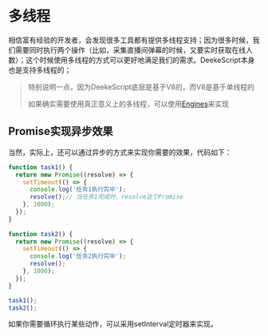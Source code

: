 # 多线程

相信富有经验的开发者，会发现很多工具都有提供多线程支持；因为很多时候，我们需要同时执行两个操作（比如，采集直播间弹幕的时候，又要实时获取在线人数）；这个时候使用多线程的方式可以更好地满足我们的需求。DeekeScript本身也是支持多线程的；

> 特别说明一点，因为DeekeScript底层是基于V8的，而V8是基于单线程的
>
> 如果确实需要使用真正意义上的多线程，可以使用[Engines](./engines/engines.md)来实现

## Promise实现异步效果

当然，实际上，还可以通过异步的方式来实现你需要的效果，代码如下：

```javascript
function task1() {
  return new Promise((resolve) => {
    setTimeout(() => {
      console.log('任务1执行完毕');
      resolve();// 当任务1完成时，resolve这个Promise  
    }, 1000);
  });
}
  
function task2() {
  return new Promise((resolve) => {
    setTimeout(() => {
      console.log('任务2执行完毕');
      resolve();
    }, 1000);
  });  
}

task1();
task2();
```

如果你需要循环执行某些动作，可以采用setInterval定时器来实现。
